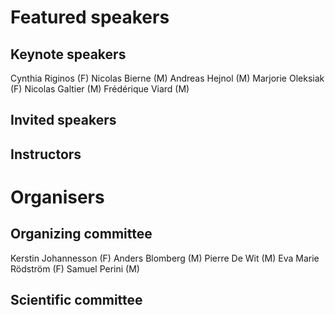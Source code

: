 # Featured speakers

## Keynote speakers
Cynthia Riginos (F)
Nicolas Bierne (M)
Andreas Hejnol (M)
Marjorie Oleksiak (F)
Nicolas Galtier (M)
Frédérique Viard (M)

## Invited speakers


## Instructors


# Organisers


## Organizing committee
Kerstin Johannesson (F)
Anders Blomberg (M)
Pierre De Wit (M)
Eva Marie Rödström (F)
Samuel Perini (M)

## Scientific committee
